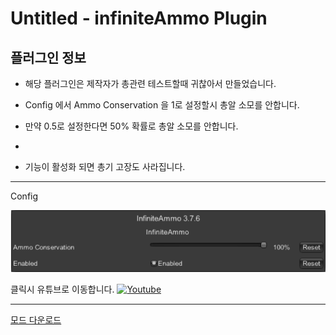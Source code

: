 # Untitled - infiniteAmmo Plugin

## 플러그인 정보

* 해당 플러그인은 제작자가 총관련 테스트할때 귀찮아서 만들었습니다.

* Config 에서 Ammo Conservation 을 1로 설정할시 총알 소모를 안합니다.

* 만약 0.5로 설정한다면 50% 확률로 총알 소모를 안합니다.
* 
* 기능이 활성화 되면 총기 고장도 사라집니다.

---

Config

![img1](./img/img1.png)

클릭시 유튜브로 이동합니다.
[![Youtube](https://img.youtube.com/vi/S0eNcFW08do/0.jpg)](https://www.youtube.com/watch?v=S0eNcFW08do)

---

[모드 다운로드](https://github.com/Untitled0828/Mods/raw/main/infiniteAmmo/File/infiniteAmmo-3.7.6.7z "SPT-AKI 3.7.6 버전 대응 플러그인")
